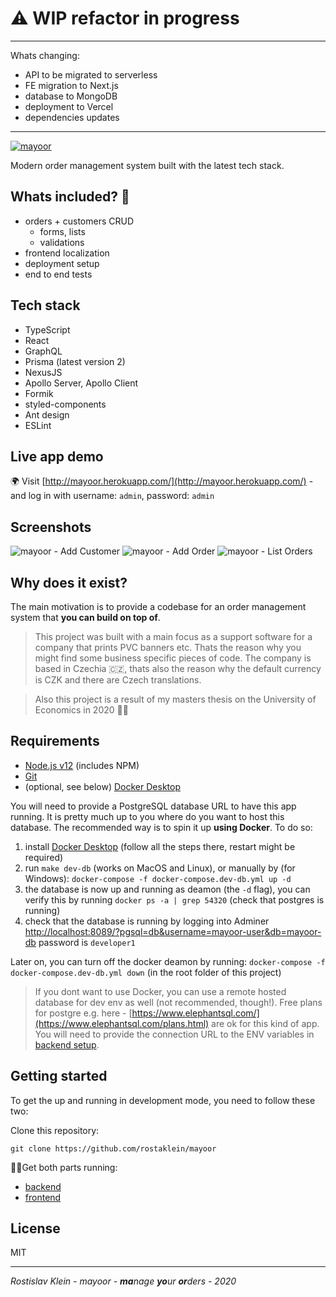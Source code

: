 # ⚠️ WIP refactor in progress

---

Whats changing:

- API to be migrated to serverless
- FE migration to Next.js
- database to MongoDB
- deployment to Vercel
- dependencies updates

---

[![mayoor](https://i.imgur.com/9vy73QH.jpg)](https://github.com/rostaklein/mayoor)

Modern order management system built with the latest tech stack.

## Whats included? 🚀

- orders + customers CRUD
  - forms, lists
  - validations
- frontend localization
- deployment setup
- end to end tests

## Tech stack

- TypeScript
- React
- GraphQL
- Prisma (latest version 2)
- NexusJS
- Apollo Server, Apollo Client
- Formik
- styled-components
- Ant design
- ESLint

## Live app demo

🌍 Visit [http://mayoor.herokuapp.com/](http://mayoor.herokuapp.com/) - and log in with username: `admin`, password: `admin`

## Screenshots

![mayoor - Add Customer](https://i.imgur.com/BJvWzLG.png)
![mayoor - Add Order](https://i.imgur.com/0IJwvBX.png)
![mayoor - List Orders](https://i.imgur.com/MdJc9eE.png)

## Why does it exist?

The main motivation is to provide a codebase for an order management system that **you can build on top of**.

> This project was built with a main focus as a support software for a company that prints PVC banners etc. Thats the reason why you might find some business specific pieces of code. The company is based in Czechia 🇨🇿, thats also the reason why the default currency is CZK and there are Czech translations.

> Also this project is a result of my masters thesis on the University of Economics in 2020 👨‍🎓

## Requirements

- [Node.js v12](https://nodejs.org/en/download/) (includes NPM)
- [Git](https://git-scm.com/downloads)
- (optional, see below) [Docker Desktop](https://www.docker.com/products/docker-desktop)

You will need to provide a PostgreSQL database URL to have this app running. It is pretty much up to you where do you want to host this database.
The recommended way is to spin it up **using Docker**. To do so:

1. install [Docker Desktop](https://www.docker.com/products/docker-desktop) (follow all the steps there, restart might be required)
2. run
   `make dev-db` (works on MacOS and Linux),
   or manually by (for Windows):
   `docker-compose -f docker-compose.dev-db.yml up -d`
3. the database is now up and running as deamon (the `-d` flag), you can verify this by running
   `docker ps -a | grep 54320`
   (check that postgres is running)
4. check that the database is running by logging into Adminer [http://localhost:8089/?pgsql=db&username=mayoor-user&db=mayoor-db](http://localhost:8089/?pgsql=db&username=mayoor-user&db=mayoor-db) password is `developer1`

Later on, you can turn off the docker deamon by running:
`docker-compose -f docker-compose.dev-db.yml down` (in the root folder of this project)

> If you dont want to use Docker, you can use a remote hosted database for dev env as well (not recommended, though!). Free plans for postgre e.g. here - [https://www.elephantsql.com/](https://www.elephantsql.com/plans.html) are ok for this kind of app. You will need to provide the connection URL to the ENV variables in [backend setup](./backend/README.md).

## Getting started

To get the up and running in development mode, you need to follow these two:

Clone this repository:

`git clone https://github.com/rostaklein/mayoor`

🏃‍♂️Get both parts running:

- [backend](./backend/README.md)
- [frontend](./frontend/README.md)

## License

MIT

---

_Rostislav Klein - mayoor - **ma**nage **yo**ur **or**ders - 2020_
